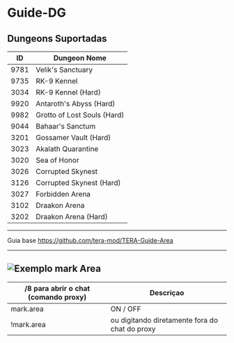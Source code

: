 Guide-DG
======

##  Dungeons Suportadas
ID | Dungeon Nome 
--- | ---
9781 | Velik's Sanctuary 
9735 | RK-9 Kennel 
3034 | RK-9 Kennel (Hard) 
9920 | Antaroth's Abyss (Hard) 
9982 | Grotto of Lost Souls (Hard) 
9044 | Bahaar's Sanctum 
3201 | Gossamer Vault (Hard) 
3023 | Akalath Quarantine 
3020 | Sea of Honor 
3026 | Corrupted Skynest 
3126 | Corrupted Skynest (Hard) 
3027 | Forbidden Arena 
3102 | Draakon Arena 
3202 | Draakon Arena (Hard) 

----



Guia base https://github.com/tera-mod/TERA-Guide-Area

------
![Exemplo mark Area](https://i.imgur.com/ngWEmbp.png)
-------

/8 para abrir o chat (comando proxy) | Descriçao
--- | ---
mark.area | ON / OFF
!mark.area  | ou digitando diretamente fora do chat do proxy
